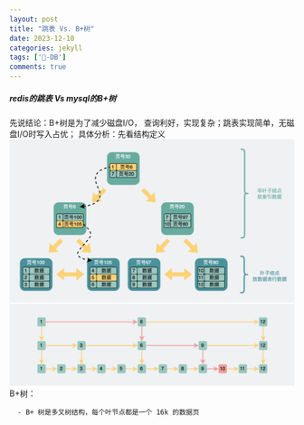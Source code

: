 ```yaml
---
layout: post
title: "跳表 Vs. B+树"
date: 2023-12-10
categories: jekyll
tags: ['🥁-DB']
comments: true
---
```


##### redis的跳表 Vs mysql的B+树
先说结论：B+树是为了减少磁盘I/O， 查询利好，实现复杂；跳表实现简单，无磁盘I/O时写入占优；
具体分析：先看结构定义
![](../images/1695091757294-a6323d6c-725c-45ee-921e-87c88c1caefd.png)
![](../images/1695091781738-a3af848d-928a-4141-9982-f3bca304900f.png)
B+树：

      - B+ 树是多叉树结构，每个叶节点都是一个 16k 的数据页
